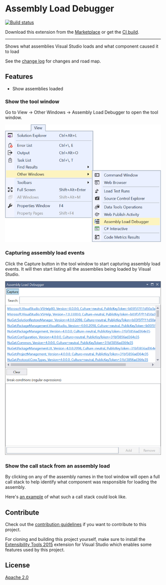 # Assembly Load Debugger

[![Build status](https://ci.appveyor.com/api/projects/status/gt39efg1tukpr4j9?svg=true)](https://ci.appveyor.com/project/madskristensen/vsassemblyloaddebugger)

Download this extension from the [Marketplace](https://marketplace.visualstudio.com/vsgallery/10514a28-4247-49a7-b88d-b077471faca5)
or get the [CI build](http://vsixgallery.com/extension/34f00824-cb6a-4bc1-a27d-7375239cdd2f/).

---------------------------------------

Shows what assemblies Visual Studio loads and what component caused it to load

See the [change log](CHANGELOG.md) for changes and road map.

## Features

- Show assemblies loaded

### Show the tool window
Go to View -> Other Windows -> Assembly Load Debugger to open the tool window.

![View - Other Windows](art/view-otherwindows.png)

### Capturing assembly load events
Click the Capture button in the tool window to start capturing assembly load events. It will then start listing all the assemblies being loaded by Visual Studio.

![Capture load events](art/toolwindow-capturing.png)

### Show the call stack from an assembly load
By clicking on any of the assembly names in the tool window will open a full call stack to help identify what component was responsible for loading the assembly.

Here's [an example](example-callstack.txt) of what such a call stack could look like.


## Contribute
Check out the [contribution guidelines](.github/CONTRIBUTING.md)
if you want to contribute to this project.

For cloning and building this project yourself, make sure
to install the
[Extensibility Tools 2015](https://visualstudiogallery.msdn.microsoft.com/ab39a092-1343-46e2-b0f1-6a3f91155aa6)
extension for Visual Studio which enables some features
used by this project.

## License
[Apache 2.0](LICENSE)